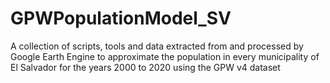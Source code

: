 # GPWPopulationModel_SV
A collection of scripts, tools and data extracted from and processed by Google Earth Engine to approximate the population in every municipality of El Salvador for the years 2000 to 2020 using the GPW v4 dataset




